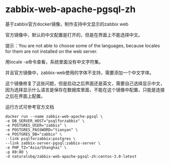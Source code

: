 # zabbix-web-apache-pgsql-zh

基于zabbix官方docker镜像，制作支持中文显示的zabbix web

官方镜像中，默认的中文配置是打开的，但是在界面上不能选择中文。

提示：You are not able to choose some of the languages, because locales for them are not installed on the web server.

用locale -a命令查看，系统里面没有中文字符集。

并且官方镜像中，zabbix-web使用的字体不支持，需要添加一个中文字体。

这个镜像修复了这些问题，但是启动之后界面还是英文，需要自己选择显示中文，因为选择显示什么语言是保存在数据库里面，不能在这个镜像中配置，只能是连接之后在界面上配置。

运行方式可参考官方文档

```shell
docker run --name zabbix-web-apache-pgsql \
-e DB_SERVER_HOST="psqlforzabbix" \
-e POSTGRES_USER="zabbix" \
-e POSTGRES_PASSWORD="tianyan" \
-e POSTGRES_DB="zabbix" \
--link psqlforzabbix:postgres \
--link zabbix-server-pgsql:zabbix-server \
-e PHP_TZ="Asia/Shanghai" \
-p 80:80 \
-d naturalsbq/zabbix-web-apache-pgsql-zh:centos-3.0-latest
```


